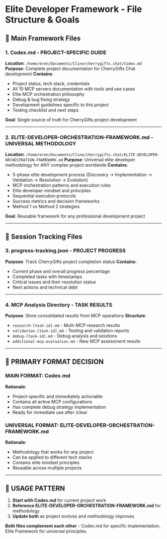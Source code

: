# Elite Developer Framework - File Structure & Goals

## 📁 **Main Framework Files**

### **1. Codex.md** - PROJECT-SPECIFIC GUIDE
**Location**: `/home/eren/Documents/Cline/cherrygifts.chat/Codex.md`
**Purpose**: Complete project documentation for CherryGifts Chat development
**Contains**:
- Project status, tech stack, credentials
- All 10 MCP servers documentation with tools and use cases
- Elite MCP orchestration philosophy
- Debug & bug fixing strategy
- Development guidelines specific to this project
- Testing checklist and next steps

**Goal**: Single source of truth for CherryGifts project development

---

### **2. ELITE-DEVELOPER-ORCHESTRATION-FRAMEWORK.md** - UNIVERSAL METHODOLOGY
**Location**: `/home/eren/Documents/Cline/cherrygifts.chat/ELITE-DEVELOPER-ORCHESTRATION-FRAMEWORK.md`
**Purpose**: Universal elite developer methodology for ANY complex project worldwide
**Contains**:
- 5-phase elite development process (Discovery → Implementation → Validation → Resolution → Evolution)
- MCP orchestration patterns and execution rules
- Elite developer mindset and principles
- Sequential execution protocols
- Success metrics and decision frameworks
- Method 1 vs Method 2 strategies

**Goal**: Reusable framework for any professional development project

---

## 📁 **Session Tracking Files**

### **3. progress-tracking.json** - PROJECT PROGRESS
**Purpose**: Track CherryGifts project completion status
**Contains**:
- Current phase and overall progress percentage
- Completed tasks with timestamps
- Critical issues and their resolution status
- Next actions and technical debt

---

### **4. MCP Analysis Directory** - TASK RESULTS
**Purpose**: Store consolidated results from MCP operations
**Structure**:
- `research-[task-id].md` - Multi-MCP research results
- `validation-[task-id].md` - Testing and validation reports
- `debug-[task-id].md` - Debug analysis and solutions
- `additional-mcp-evaluation.md` - New MCP assessment results

---

## 🎯 **PRIMARY FORMAT DECISION**

### **MAIN FORMAT**: Codex.md
**Rationale**: 
- Project-specific and immediately actionable
- Contains all active MCP configurations
- Has complete debug strategy implementation
- Ready for immediate use after /clear

### **UNIVERSAL FORMAT**: ELITE-DEVELOPER-ORCHESTRATION-FRAMEWORK.md  
**Rationale**:
- Methodology that works for any project
- Can be applied to different tech stacks
- Contains elite mindset principles
- Reusable across multiple projects

---

## 🔄 **USAGE PATTERN**

1. **Start with Codex.md** for current project work
2. **Reference ELITE-DEVELOPER-ORCHESTRATION-FRAMEWORK.md** for methodology
3. **Update both** as project evolves and methodology improves

**Both files complement each other** - Codex.md for specific implementation, Elite Framework for universal principles.
